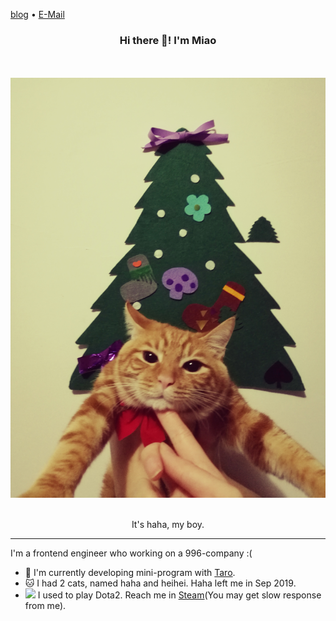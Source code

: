 [blog](https://segmentfault.com/u/fehaha/articles) • [E-Mail](mailto:yunliangmiao@gmail.com)
<h3 align="center">Hi there 👋! I'm Miao</h3>


<div align="center">

  <br>
  <br>
  <img src="https://raw.githubusercontent.com/myl0204/myl0204/main/img/haha.jpg" width="600px">
  <br>
  <br>
  <p>It's haha, my boy.</p>
</div>

---

I'm a frontend engineer who working on a 996-company :(

- 🏢 I'm currently developing mini-program with [Taro](https://github.com/NervJS/taro).
- 🐱 I had 2 cats, named haha and heihei. Haha left me in Sep 2019.
- <img src="https://raw.githubusercontent.com/l4wio/dota2-emoji-nickname/master/img/01.gif" width="12px"> I used to play Dota2. Reach me in [Steam](https://steamcommunity.com/profiles/76561198081401419/)(You may get slow response from me).

<!--
**myl0204/myl0204** is a ✨ _special_ ✨ repository because its `README.md` (this file) appears on your GitHub profile.

Here are some ideas to get you started:

- 🔭 I’m currently working on ...
- 🌱 I’m currently learning ...
- 👯 I’m looking to collaborate on ...
- 🤔 I’m looking for help with ...
- 💬 Ask me about ...
- 📫 How to reach me: ...
- 😄 Pronouns: ...
- ⚡ Fun fact: ...
-->